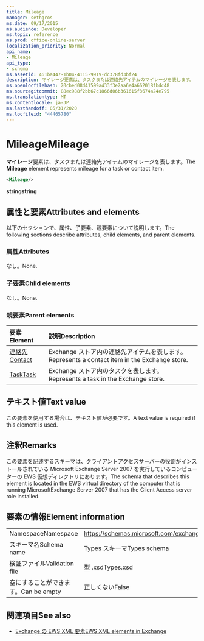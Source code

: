 ```yaml
---
title: Mileage
manager: sethgros
ms.date: 09/17/2015
ms.audience: Developer
ms.topic: reference
ms.prod: office-online-server
localization_priority: Normal
api_name:
- Mileage
api_type:
- schema
ms.assetid: 461ba447-1b04-4115-9919-dc378fd3bf24
description: マイレージ要素は、タスクまたは連絡先アイテムのマイレージを表します。
ms.openlocfilehash: 20cbed08d41599a433f3e2aa6e4a662018fbdc48
ms.sourcegitcommit: 88ec988f2bb67c1866d06b361615f3674a24e795
ms.translationtype: MT
ms.contentlocale: ja-JP
ms.lasthandoff: 05/31/2020
ms.locfileid: "44465780"
---
```

# <a name="mileage"></a><span data-ttu-id="ab6eb-103">Mileage</span><span class="sxs-lookup"><span data-stu-id="ab6eb-103">Mileage</span></span>

<span data-ttu-id="ab6eb-104">**マイレージ**要素は、タスクまたは連絡先アイテムのマイレージを表します。</span><span class="sxs-lookup"><span data-stu-id="ab6eb-104">The **Mileage** element represents mileage for a task or contact item.</span></span> 
  
```xml
<Mileage/>
```

 <span data-ttu-id="ab6eb-105">**string**</span><span class="sxs-lookup"><span data-stu-id="ab6eb-105">**string**</span></span>
## <a name="attributes-and-elements"></a><span data-ttu-id="ab6eb-106">属性と要素</span><span class="sxs-lookup"><span data-stu-id="ab6eb-106">Attributes and elements</span></span>

<span data-ttu-id="ab6eb-107">以下のセクションで、属性、子要素、親要素について説明します。</span><span class="sxs-lookup"><span data-stu-id="ab6eb-107">The following sections describe attributes, child elements, and parent elements.</span></span>
  
### <a name="attributes"></a><span data-ttu-id="ab6eb-108">属性</span><span class="sxs-lookup"><span data-stu-id="ab6eb-108">Attributes</span></span>

<span data-ttu-id="ab6eb-109">なし。</span><span class="sxs-lookup"><span data-stu-id="ab6eb-109">None.</span></span>
  
### <a name="child-elements"></a><span data-ttu-id="ab6eb-110">子要素</span><span class="sxs-lookup"><span data-stu-id="ab6eb-110">Child elements</span></span>

<span data-ttu-id="ab6eb-111">なし。</span><span class="sxs-lookup"><span data-stu-id="ab6eb-111">None.</span></span>
  
### <a name="parent-elements"></a><span data-ttu-id="ab6eb-112">親要素</span><span class="sxs-lookup"><span data-stu-id="ab6eb-112">Parent elements</span></span>

|<span data-ttu-id="ab6eb-113">**要素**</span><span class="sxs-lookup"><span data-stu-id="ab6eb-113">**Element**</span></span>|<span data-ttu-id="ab6eb-114">**説明**</span><span class="sxs-lookup"><span data-stu-id="ab6eb-114">**Description**</span></span>|
|:-----|:-----|
|[<span data-ttu-id="ab6eb-115">連絡先</span><span class="sxs-lookup"><span data-stu-id="ab6eb-115">Contact</span></span>](contact.md) <br/> |<span data-ttu-id="ab6eb-116">Exchange ストア内の連絡先アイテムを表します。</span><span class="sxs-lookup"><span data-stu-id="ab6eb-116">Represents a contact item in the Exchange store.</span></span>  <br/> |
|[<span data-ttu-id="ab6eb-117">Task</span><span class="sxs-lookup"><span data-stu-id="ab6eb-117">Task</span></span>](task.md) <br/> |<span data-ttu-id="ab6eb-118">Exchange ストア内のタスクを表します。</span><span class="sxs-lookup"><span data-stu-id="ab6eb-118">Represents a task in the Exchange store.</span></span>  <br/> |
   
## <a name="text-value"></a><span data-ttu-id="ab6eb-119">テキスト値</span><span class="sxs-lookup"><span data-stu-id="ab6eb-119">Text value</span></span>

<span data-ttu-id="ab6eb-120">この要素を使用する場合は、テキスト値が必要です。</span><span class="sxs-lookup"><span data-stu-id="ab6eb-120">A text value is required if this element is used.</span></span>
  
## <a name="remarks"></a><span data-ttu-id="ab6eb-121">注釈</span><span class="sxs-lookup"><span data-stu-id="ab6eb-121">Remarks</span></span>

<span data-ttu-id="ab6eb-122">この要素を記述するスキーマは、クライアントアクセスサーバーの役割がインストールされている Microsoft Exchange Server 2007 を実行しているコンピューターの EWS 仮想ディレクトリにあります。</span><span class="sxs-lookup"><span data-stu-id="ab6eb-122">The schema that describes this element is located in the EWS virtual directory of the computer that is running MicrosoftExchange Server 2007 that has the Client Access server role installed.</span></span>
  
## <a name="element-information"></a><span data-ttu-id="ab6eb-123">要素の情報</span><span class="sxs-lookup"><span data-stu-id="ab6eb-123">Element information</span></span>

|||
|:-----|:-----|
|<span data-ttu-id="ab6eb-124">Namespace</span><span class="sxs-lookup"><span data-stu-id="ab6eb-124">Namespace</span></span>  <br/> |https://schemas.microsoft.com/exchange/services/2006/types  <br/> |
|<span data-ttu-id="ab6eb-125">スキーマ名</span><span class="sxs-lookup"><span data-stu-id="ab6eb-125">Schema name</span></span>  <br/> |<span data-ttu-id="ab6eb-126">Types スキーマ</span><span class="sxs-lookup"><span data-stu-id="ab6eb-126">Types schema</span></span>  <br/> |
|<span data-ttu-id="ab6eb-127">検証ファイル</span><span class="sxs-lookup"><span data-stu-id="ab6eb-127">Validation file</span></span>  <br/> |<span data-ttu-id="ab6eb-128">型 .xsd</span><span class="sxs-lookup"><span data-stu-id="ab6eb-128">Types.xsd</span></span>  <br/> |
|<span data-ttu-id="ab6eb-129">空にすることができます。</span><span class="sxs-lookup"><span data-stu-id="ab6eb-129">Can be empty</span></span>  <br/> |<span data-ttu-id="ab6eb-130">正しくない</span><span class="sxs-lookup"><span data-stu-id="ab6eb-130">False</span></span>  <br/> |
   
## <a name="see-also"></a><span data-ttu-id="ab6eb-131">関連項目</span><span class="sxs-lookup"><span data-stu-id="ab6eb-131">See also</span></span>



- [<span data-ttu-id="ab6eb-132">Exchange の EWS XML 要素</span><span class="sxs-lookup"><span data-stu-id="ab6eb-132">EWS XML elements in Exchange</span></span>](ews-xml-elements-in-exchange.md)

